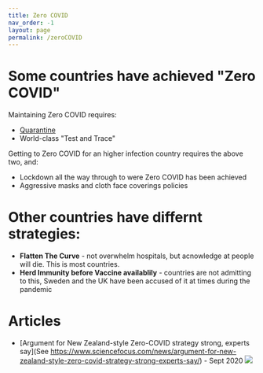 ```yaml
---
title: Zero COVID
nav_order: -1
layout: page
permalink: /zeroCOVID
---
```


# Some countries have achieved "Zero COVID"

Maintaining Zero COVID requires:

* [Quarantine](/quarantine)
* World-class "Test and Trace"

Getting to Zero COVID for an higher infection country requires the above two, and:

* Lockdown all the way through to were Zero COVID has been achieved
* Aggressive masks and cloth face coverings policies

# Other countries have differnt strategies:

* **Flatten The Curve** - not overwhelm hospitals, but acnowledge at people will die. This is most countries.
* **Herd Immunity before Vaccine availablily** - countries are not admitting to this, Sweden and the UK have been accused of it at times during the pandemic

# Articles

* [Argument for New Zealand-style Zero-COVID strategy strong, experts say](See https://www.sciencefocus.com/news/argument-for-new-zealand-style-zero-covid-strategy-strong-experts-say/) - Sept 2020 ![](https://images.immediate.co.uk/production/volatile/sites/4/2019/03/SciFo-logo-262b85a.png?quality=90&resize=145,43)

